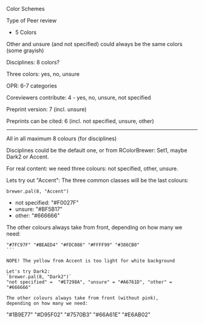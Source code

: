 Color Schemes

Type of Peer review
- 5 Colors

Other and unsure (and not specified) could always be the same colors (some grayish)


Disciplines: 8 colors?

Three colors: yes, no, unsure


OPR: 6-7 categories

Coreviewers contribute: 4 - yes, no, unsure, not specified

Preprint version: 7 (incl. unsure)

Preprints can be cited: 6 (incl. not specified, unsure, other)

-----

All in all maximum 8 colours (for disciplines)

Disciplines could be the default one, or from RColorBrewer: Set1, maybe
Dark2 or Accent.

For real content: we need three colours: not specified, other, unsure.

Lets try out "Accent":
The three common classes will be the last colours:


`brewer.pal(8, "Accent")`
- not specified: "#F0027F"
- unsure: "#BF5B17"
- other: "#666666"

The other colours always take from front, depending on how many we need:

````
"#7FC97F" "#BEAED4" "#FDC086" "#FFFF99" "#386CB0"
```

NOPE! The yellow from Accent is too light for white background

Let's try Dark2:
`brewer.pal(8, "Dark2")`
"not specified" =  "#E7298A", "unsure" = "#A6761D", "other" = "#666666"

The other colours always take from front (without pink),
depending on how many we need:

````
"#1B9E77" "#D95F02" "#7570B3" "#66A61E" "#E6AB02"
```
